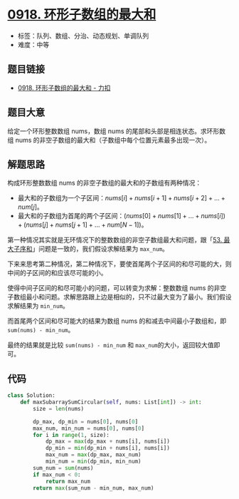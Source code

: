 # [0918. 环形子数组的最大和](https://leetcode.cn/problems/maximum-sum-circular-subarray/)

- 标签：队列、数组、分治、动态规划、单调队列
- 难度：中等

## 题目链接

- [0918. 环形子数组的最大和 - 力扣](https://leetcode.cn/problems/maximum-sum-circular-subarray/)

## 题目大意

给定一个环形整数数组 nums，数组 nums 的尾部和头部是相连状态。求环形数组 nums 的非空子数组的最大和（子数组中每个位置元素最多出现一次）。

## 解题思路

构成环形整数数组 nums 的非空子数组的最大和的子数组有两种情况：

- 最大和的子数组为一个子区间：$nums[i] + nums[i+1] + nums[i+2] + ... + num[j]$。
- 最大和的子数组为首尾的两个子区间：$(nums[0] + nums[1] + ... + nums[i]) + (nums[j] + nums[j+1] + ... + num[N-1])$。

第一种情况其实就是无环情况下的整数数组的非空子数组最大和问题，跟「[53. 最大子序和](https://leetcode.cn/problems/maximum-subarray/)」问题是一致的，我们假设求解结果为 `max_num`。

下来来思考第二种情况，第二种情况下，要使首尾两个子区间的和尽可能的大，则中间的子区间的和应该尽可能的小。

使得中间子区间的和尽可能小的问题，可以转变为求解：整数数组 nums 的非空子数组最小和问题。求解思路跟上边是相似的，只不过最大变为了最小。我们假设求解结果为 `min_num`。

而首尾两个区间和尽可能大的结果为数组 nums 的和减去中间最小子数组和，即 `sum(nums) - min_num`。

 最终的结果就是比较 `sum(nums) - min_num` 和 `max_num`的大小，返回较大值即可。

## 代码

```python
class Solution:
    def maxSubarraySumCircular(self, nums: List[int]) -> int:
        size = len(nums)

        dp_max, dp_min = nums[0], nums[0]
        max_num, min_num = nums[0], nums[0]
        for i in range(1, size):
            dp_max = max(dp_max + nums[i], nums[i])
            dp_min = min(dp_min + nums[i], nums[i])
            max_num = max(dp_max, max_num)
            min_num = min(dp_min, min_num)
        sum_num = sum(nums)
        if max_num < 0:
            return max_num
        return max(sum_num - min_num, max_num)
```

